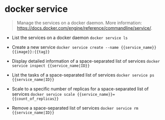 # docker service
> Manage the services on a docker daemon.
> More information: <https://docs.docker.com/engine/reference/commandline/service/>.

- List the services on a docker daemon
`docker service ls`

- Create a new service
`docker service create --name {{service_name}} {{image}}:{{tag}}`

- Display detailed information of a space-separated list of services
`docker service inspect {{service_name|ID}}`

- List the tasks of a space-separated list of services
`docker service ps {{service_name|ID}}`

- Scale to a specific number of replicas for a space-separated list of services
`docker service scale {{service_name}}={{count_of_replicas}}`

- Remove a space-separated list of services
`docker service rm {{service_name|ID}}`
